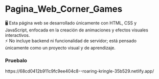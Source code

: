 # Pagina_Web_Corner_Games
🖥️  Esta página web se desarrollado únicamente con HTML, CSS y JavaScript, enfocada en la creación de animaciones y efectos visuales interactivos.<br>
⚡ No incluye backend ni funcionalidad de servidor; está pensado únicamente como un proyecto visual y de aprendizaje.<br>
<h3>Pruebalo</h3>
https://68cd0412b911c9fc9ee404c8--roaring-kringle-35b529.netlify.app/
